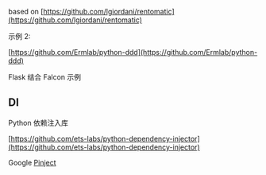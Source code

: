 based on [https://github.com/lgiordani/rentomatic](https://github.com/lgiordani/rentomatic)

示例 2:

[https://github.com/Ermlab/python-ddd](https://github.com/Ermlab/python-ddd)

Flask 结合 Falcon 示例

## DI

Python 依赖注入库

[https://github.com/ets-labs/python-dependency-injector](https://github.com/ets-labs/python-dependency-injector)

Google [Pinject](https://github.com/google/pinject)
